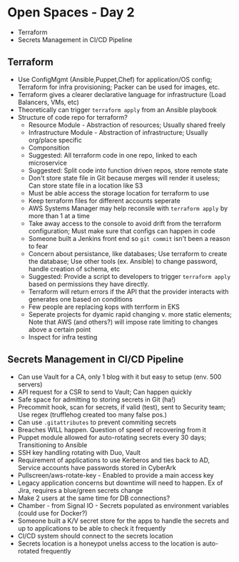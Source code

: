 # Open Spaces - Day 2

* Terraform
* Secrets Management in CI/CD Pipeline

## Terraform
* Use ConfigMgmt (Ansible,Puppet,Chef) for application/OS config; Terraform for infra provisioning; Packer can be used for images, etc.
* Terraform gives a clearer declarative language for infrastructure (Load Balancers, VMs, etc)
* Theoretically can trigger ```terraform apply``` from an Ansible playbook
* Structure of code repo for terraform?
    * Resource Module - Abstraction of resources; Usually shared freely 
    * Infrastructure Module - Abstraction of infrastructure; Usually org/place specific
    * Componsition
    * Suggested: All terraform code in one repo, linked to each microservice
    * Suggested: Split code into function driven repos, store remote state
    * Don't store state file in Git because merges will render it useless; Can store state file in a location like S3
    * Must be able access the storage location for terraform to use
    * Keep terraform files for different accounts seperate
    * AWS Systems Manager may help reconsile with ```terraform apply``` by more than 1 at a time
    * Take away access to the console to avoid drift from the terraform configuration; Must make sure that configs can happen in code
    * Someone built a Jenkins front end so ```git commit``` isn't been a reason to fear
    * Concern about persistance, like databases; Use terraform to create the database; Use other tools (ex. Ansible) to change password, handle creation of schema, etc
    * Suggested: Provide a script to developers to trigger ```terraform apply``` based on permissions they have directly.
    * Terraform will return errors if the API that the provider interacts with generates one based on conditions
    * Few people are replacing kops with terrform in EKS
    * Seperate projects for dyamic rapid changing v. more static elements; Note that AWS (and others?) will impose rate limiting to changes above a certain point
    * Inspect for infra testing

## Secrets Management in CI/CD Pipeline
* Can use Vault for a CA, only 1 blog with it but easy to setup (env. 500 servers)
* API request for a CSR to send to Vault; Can happen quickly
* Safe space for admitting to storing secrets in Git (ha!)
* Precommit hook, scan for secrets, if valid (test), sent to Security team; Use regex (trufflehog created too many false pos.)
* Can use ```.gitattributes``` to prevent commiting secrets
* Breaches WILL happen. Question of speed of recovering from it
* Puppet module allowed for auto-rotating secrets every 30 days; Transitioning to Ansible
* SSH key handling rotating with Duo, Vault
* Requirement of applications to use Kerberos and ties back to AD, Service accounts have passwords stored in CyberArk
* Pullscreen/aws-rotate-key - Enabled to provide a main access key
* Legacy application concerns but downtime will need to happen. Ex of Jira, requires a blue/green secrets change
* Make 2 users at the same time for DB connections?
* Chamber - from Signal IO - Secrets populated as environment variables (could use for Docker?)
* Someone built a K/V secret store for the apps to handle the secrets and up to applications to be able to check it frequently
* CI/CD system should connect to the secrets location
* Secrets location is a honeypot unelss access to the location is auto-rotated frequently
